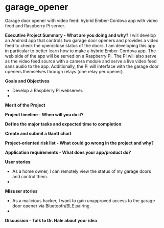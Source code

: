 # garage_opener
Garage door opener with video feed: hybrid Ember-Cordova app with video feed and Raspberry Pi server.

**Executive Project Summary - What are you doing and why?**
  I will develop an Android app that controls two garage door openers and provides a video feed to check the open/close status of the doors.
  I am developing this app in particular to better learn how to make a hybrid Ember-Cordova app. The web side of the app will be served on a Raspberry Pi.
  The Pi will also serve as the video feed source with a camera module and serve a live video feed sans audio to the app. Additionally, the Pi will interface
  with the garage door openers themselves through relays (one relay per opener).

**Goals and Objectives**
  * Develop a Raspberry Pi webserver.
  * 
  
**Merit of the Project**

**Project timeline - When will you do it?**

**Define the major tasks and expected time to completion**

**Create and submit a Gantt chart**

**Project-oriented risk list - What could go wrong in the project and why?**

**Application requirements - What does your app/product do?**

**User stories**
  * As a home owner, I can remotely view the status of my garage doors and control them.
  * 

**Misuser stories**
  * As a malicious hacker, I want to gain unapproved access to the garage door opener via Bluetooth/BLE pairing.
  * 

**Discussion - Talk to Dr. Hale about your idea**


